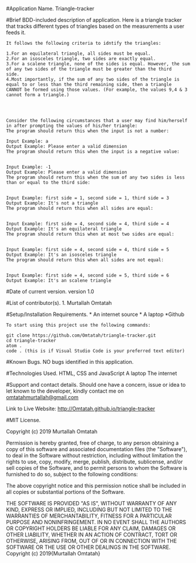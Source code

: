#Application Name.
	Triangle-tracker


#Brief BDD-included description of application.
	Here is a triangle tracker that tracks different types of triangles based on the measurements a user feeds it.

	It follows the following criteria to idntify the triangles:

	1.For an equilateral triangle, all sides must be equal.
	2.For an isosceles triangle, two sides are exactly equal.
	3.For a scalene triangle, none of the sides is equal. However, the sum of any two sides of the triangle must be greater than the third 		  side.
	4.Most importantly, if the sum of any two sides of the triangle is equal to or less than the third remaining side, then a triangle 		  CANNOT be formed using those values. (For example, the values 9,4 & 3 cannot form a triangle.)




	Consider the following circumstances that a user may find him/herself in after prompting the values of his/her triangle:
	The program should return this when the input is not a number:

	Input Example: a
	Output Example: Please enter a valid dimension
	The program should return this when the input is a negative value:


	Input Example: -1
	Output Example: Please enter a valid dimension
	The program should return this when the sum of any two sides is less than or equal to the third side:


	Input Example: first side = 1, second side = 1, third side = 3
	Output Example: It's not a triangle
	The program should return this when all sides are equal:


	Input Example: first side = 4, second side = 4, third side = 4
	Output Example: It's an equilateral triangle
	The program should return this when at most two sides are equal:


	Input Example: first side = 4, second side = 4, third side = 5
	Output Example: It's an isosceles triangle
	The program should return this when all sides are not equal:


	Input Example: first side = 4, second side = 5, third side = 6
	Output Example: It's an scalene triangle





#Date of current version.
	version 1.0


#List of contributor(s).
	1. Murtallah Omtatah



#Setup/Installation Requirements.
	* An internet source
	* A laptop
        *Github


	To start using this project use the following commands:

	git clone https://github.com/Omtatah/triangle-tracker.git
	cd triangle-tracker
	atom .
	code . (this is if Visual Studio Code is your preferred text editor)


#Known Bugs.
	NO bugs identified in this application.


#Technologies Used.
	HTML, CSS and JavaScript
	A laptop
	The internet


#Support and contact details.
	Should one have a concern, issue or idea to let known to the developer, kindly contact me on
	omtatahmurtallah@gmail.com


Link to Live Website:
	http://Omtatah.github.io/triangle-tracker


#MIT License.

Copyright (c) 2019 Murtallah Omtatah

Permission is hereby granted, free of charge, to any person obtaining a copy of this software and associated documentation files (the "Software"), to deal in the Software without restriction, including without limitation the rights to use, copy, modify, merge, publish, distribute, sublicense, and/or sell copies of the Software, and to permit persons to whom the Software is furnished to do so, subject to the following conditions:

The above copyright notice and this permission notice shall be included in all copies or substantial portions of the Software.

THE SOFTWARE IS PROVIDED "AS IS", WITHOUT WARRANTY OF ANY KIND, EXPRESS OR IMPLIED, INCLUDING BUT NOT LIMITED TO THE WARRANTIES OF MERCHANTABILITY, FITNESS FOR A PARTICULAR PURPOSE AND NONINFRINGEMENT. IN NO EVENT SHALL THE AUTHORS OR COPYRIGHT HOLDERS BE LIABLE FOR ANY CLAIM, DAMAGES OR OTHER LIABILITY, WHETHER IN AN ACTION OF CONTRACT, TORT OR OTHERWISE, ARISING FROM, OUT OF OR IN CONNECTION WITH THE SOFTWARE OR THE USE OR OTHER DEALINGS IN THE SOFTWARE.
				          Copyright (c) 2019{Murtallah Omtatah}
